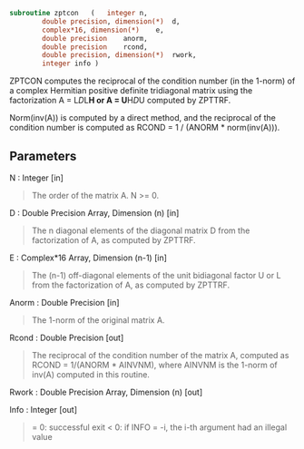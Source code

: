 ```fortran
subroutine zptcon	(	integer	n,
		double precision, dimension(*)	d,
		complex*16, dimension(*)	e,
		double precision	anorm,
		double precision	rcond,
		double precision, dimension(*)	rwork,
		integer	info )
```

 ZPTCON computes the reciprocal of the condition number (in the
 1-norm) of a complex Hermitian positive definite tridiagonal matrix
 using the factorization A = L*D*L**H or A = U**H*D*U computed by
 ZPTTRF.

 Norm(inv(A)) is computed by a direct method, and the reciprocal of
 the condition number is computed as
                  RCOND = 1 / (ANORM * norm(inv(A))).

## Parameters
N : Integer [in]
> The order of the matrix A.  N >= 0.

D : Double Precision Array, Dimension (n) [in]
> The n diagonal elements of the diagonal matrix D from the
> factorization of A, as computed by ZPTTRF.

E : Complex*16 Array, Dimension (n-1) [in]
> The (n-1) off-diagonal elements of the unit bidiagonal factor
> U or L from the factorization of A, as computed by ZPTTRF.

Anorm : Double Precision [in]
> The 1-norm of the original matrix A.

Rcond : Double Precision [out]
> The reciprocal of the condition number of the matrix A,
> computed as RCOND = 1/(ANORM * AINVNM), where AINVNM is the
> 1-norm of inv(A) computed in this routine.

Rwork : Double Precision Array, Dimension (n) [out]

Info : Integer [out]
> = 0:  successful exit
> < 0:  if INFO = -i, the i-th argument had an illegal value

